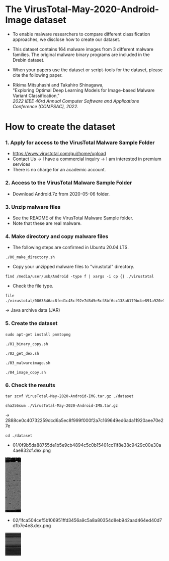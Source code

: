 # The VirusTotal-May-2020-Android-Image dataset

* To enable malware researchers to compare different classification approaches, we disclose how to create our dataset.

* This dataset contains 164 malware images from 3 different malware families. The original malware binary programs are included in the Drebin dataset. 

* When your papers use the dataset or script-tools for the dataset, please cite the following paper.

* Rikima Mitsuhashi and Takahiro Shinagawa, <br>
"Exploring Optimal Deep Learning Models for Image-based Malware Variant Classification,"<br>
*2022 IEEE 46rd Annual Computer Software and Applications Conference (COMPSAC), 2022.*

# How to create the dataset
### 1. Apply for access to the VirusTotal Malware Sample Folder

* https://www.virustotal.com/gui/home/upload
* Contact Us -> I have a commercial inquiry -> I am interested in premium services
* There is no charge for an academic account.

### 2. Access to the VirusTotal Malware Sample Folder 

* Download Android.7z from 2020-05-06 folder.

### 3. Unzip malware files
* See the README of the VirusTotal Malware Sample folder.
* Note that these are real malware.

### 4. Make directory and copy malware files
* The following steps are confirmed in Ubuntu 20.04 LTS.
```
./00_make_directory.sh
```
* Copy your unzipped malware files to "virustotal" directory.
```
find /media/user/usb/Android -type f | xargs -i cp {} ./virustotal
```
* Check the file type. 
```
file ./virustotal/0063546ac8fed1c45cf92e7d3d5e5cf8bf6cc138a6179bcbe891a920e3f49e76
```
-> Java archive data (JAR)

### 5. Create the dataset
```
sudo apt-get install pnmtopng
```
```
./01_binary_copy.sh
```
```
./02_get_dex.sh
```
```
./03_malwareimage.sh
```
```
./04_image_copy.sh
```


### 6. Check the results
```
tar zcvf VirusTotal-May-2020-Android-IMG.tar.gz ./dataset
```
```
sha256sum ./VirusTotal-May-2020-Android-IMG.tar.gz
```
-> 2888ce0c40732259dcd6a5ec8f999f000f2a7c169649ed6ada11920aee70e27e
```
cd ./dataset
```

* 01/0f9b5da88755de1b5e9cb4894c5c0b15401cc11f8e38c9429c00e30a4ae832cf.dex.png
<img src="./sample01.png" width=10%>

* 02/1fca504cef5b106951ffd3456a9c5a8a80354d8eb942aad464ed40d7d1b7e4e8.dex.png
<img src="./sample02.png" width=10%>
